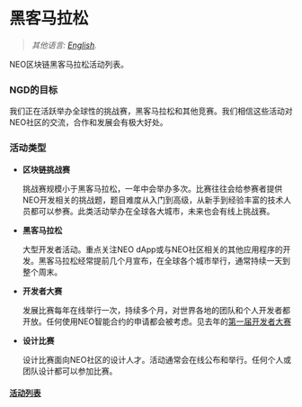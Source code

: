 # 黑客马拉松

> *其他语言: [English](index.md).*
>

NEO区块链黑客马拉松活动列表。<br>

### NGD的目标

我们正在活跃举办全球性的挑战赛，黑客马拉松和其他竞赛。我们相信这些活动对NEO社区的交流，合作和发展会有极大好处。

### 活动类型

- **区块链挑战赛**

  挑战赛规模小于黑客马拉松，一年中会举办多次。比赛往往会给参赛者提供NEO开发相关的挑战题，题目难度从入门到高级，从新手到经验丰富的技术人员都可以参赛。此类活动举办在全球各大城市，未来也会有线上挑战赛。


- **黑客马拉松**

  大型开发者活动。重点关注NEO dApp或与NEO社区相关的其他应用程序的开发。黑客马拉松经常提前几个月宣布，在全球各个城市举行，通常持续一天到整个周末。

- **开发者大赛**

  发展比赛每年在线举行一次，持续多个月，对世界各地的团队和个人开发者都开放。任何使用NEO智能合约的申请都会被考虑。见去年的[第一届开发者大赛](https://neo.org/competition.html)

- **设计比赛**

  设计比赛面向NEO社区的设计人才。活动通常会在线公布和举行。任何个人或团队设计都可以参加比赛。

#### [活动列表](list-all-cn.html#contents)